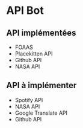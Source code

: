 # API Bot
## API implémentées
- FOAAS
- Placekitten API
- Github API
- NASA API
## API à implémenter
- Spotify API
- NASA API
- Google Translate API
- Github API